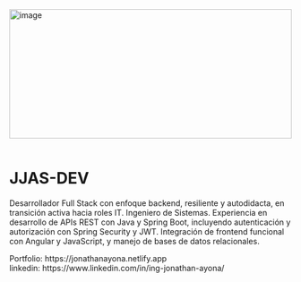 <div>
<img width="927" height="231" alt="image" src="https://github.com/user-attachments/assets/641aac5a-19fc-471e-9acc-aef7484723f9" / style="margin-bottom: 15px; width: 100%;"  >
  
</div>
<div>
  <h1 >JJAS-DEV</h1>
<p>Desarrollador Full Stack con enfoque backend, resiliente y autodidacta, en transición activa hacia roles IT. Ingeniero de Sistemas. Experiencia en desarrollo de APIs REST con Java y Spring Boot, incluyendo autenticación y autorización con Spring Security y JWT. Integración de frontend funcional con Angular y JavaScript, y manejo de bases de datos relacionales.</p>
  Portfolio: <a> https://jonathanayona.netlify.app </a>
<br>
  linkedin: <a>https://www.linkedin.com/in/ing-jonathan-ayona/</a>

</div>


